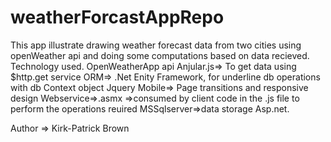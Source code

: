 # weatherForcastAppRepo
This app illustrate drawing weather forecast data from two cities using openWeather api and doing some computations based on data recieved.
Technology used.
OpenWeatherApp api
Anjular.js=> To get data using $http.get service
ORM=> .Net Enity Framework, for underline db operations with db Context object
Jquery Mobile=> Page transitions and responsive design
Webservice=>.asmx =>consumed by client code in the .js file to perform the operations reuired
MSSqlserver=>data storage
Asp.net.


Author => Kirk-Patrick Brown
